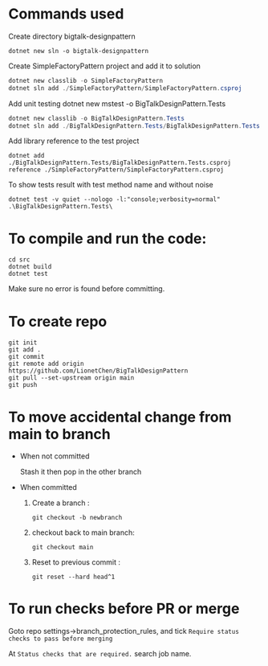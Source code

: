 # Commands used
Create directory bigtalk-designpattern

`dotnet new sln -o bigtalk-designpattern`

Create SimpleFactoryPattern project and add it to solution

```powershell
dotnet new classlib -o SimpleFactoryPattern
dotnet sln add ./SimpleFactoryPattern/SimpleFactoryPattern.csproj
```

Add unit testing
dotnet new mstest -o BigTalkDesignPattern.Tests
```powershell
dotnet new classlib -o BigTalkDesignPattern.Tests
dotnet sln add ./BigTalkDesignPattern.Tests/BigTalkDesignPattern.Tests.csproj
```
Add library reference to the test project

`dotnet add ./BigTalkDesignPattern.Tests/BigTalkDesignPattern.Tests.csproj reference ./SimpleFactoryPattern/SimpleFactoryPattern.csproj`

To show tests result with test method name and without noise

`dotnet test -v quiet --nologo -l:"console;verbosity=normal" .\BigTalkDesignPattern.Tests\`

# To compile and run the code:

```
cd src
dotnet build
dotnet test
```

Make sure no error is found before committing.

# To create repo
```
git init
git add .
git commit
git remote add origin https://github.com/LionetChen/BigTalkDesignPattern
git pull --set-upstream origin main
git push
```
# To move accidental change from main to branch

* When not committed
  
  Stash it then pop in the other branch
* When committed

    1. Create a branch :

        ```git checkout -b newbranch```

    2. checkout back to main branch:

        ```git checkout main```
    
    3. Reset to previous commit :
   
        ```git reset --hard head^1```

# To run checks before PR or merge
Goto repo settings->branch_protection_rules, and tick 
```Require status checks to pass before merging```

At ```Status checks that are required.``` search job name.